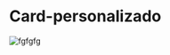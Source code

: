 # Card-personalizado


![fgfgfg](https://user-images.githubusercontent.com/73972922/174893733-92506963-fc43-4be4-98da-4f6f9cf63367.gif)
